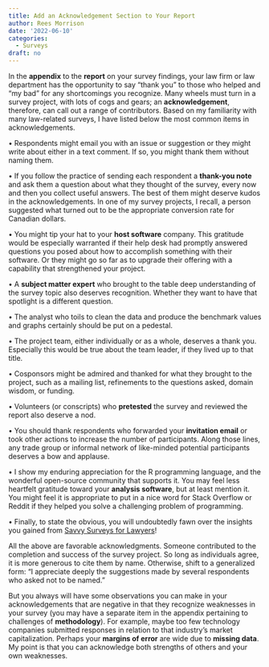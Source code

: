 ```yaml
---
title: Add an Acknowledgement Section to Your Report
author: Rees Morrison
date: '2022-06-10'
categories:
  - Surveys
draft: no
---
```


In the **appendix** to the **report** on your survey findings, your law firm or law department has the opportunity to say “thank you” to those who helped and “my bad” for any shortcomings you recognize.  Many wheels must turn in a survey project, with lots of cogs and gears; an **acknowledgement**, therefore, can call out a range of contributors.  Based on my familiarity with many law-related surveys, I have listed below the most common items in acknowledgements. 

•	Respondents might email you with an issue or suggestion or they might write about either in a text comment.  If so, you might thank them without naming them.

•	If you follow the practice of sending each respondent a **thank-you note** and ask them a question about what they thought of the survey, every now and then you collect useful answers.  The best of them might deserve kudos in the acknowledgements.  In one of my survey projects, I recall, a person suggested what turned out to be the appropriate conversion rate for Canadian dollars.

•	You might tip your hat to your **host software** company.  This gratitude would be especially warranted if their help desk had promptly answered questions you posed about how to accomplish something with their software.  Or they might go so far as to upgrade their offering with a capability that strengthened your project.

•	A **subject matter expert** who brought to the table deep understanding of the survey topic also deserves recognition.  Whether they want to have that spotlight is a different question.

•	The analyst who toils to clean the data and produce the benchmark values and graphs certainly should be put on a pedestal.

•	The project team, either individually or as a whole, deserves a thank you.  Especially this would be true about the team leader, if they lived up to that title.

•	Cosponsors might be admired and thanked for what they brought to the project, such as a mailing list, refinements to the questions asked, domain wisdom, or funding.

•	Volunteers (or conscripts) who **pretested** the survey and reviewed the report also deserve a nod.

•	You should thank respondents who forwarded your **invitation email** or took other actions to increase the number of participants.  Along those lines, any trade group or informal network of like-minded potential participants deserves a bow and applause.

•	I show my enduring appreciation for the R programming language, and the wonderful open-source community that supports it.  You may feel less heartfelt gratitude toward your **analysis software**, but at least mention it.  You might feel it is appropriate to put in a nice word for Stack Overflow or Reddit if they helped you solve a challenging problem of programming.

•	Finally, to state the obvious, you will undoubtedly fawn over the insights you gained from [Savvy Surveys for Lawyers](https://savvysurveysjd.com/)! 

All the above are favorable acknowledgments.  Someone contributed to the completion and success of the survey project.  So long as individuals agree, it is more generous to cite them by name.  Otherwise, shift to a generalized form: “I appreciate deeply the suggestions made by several respondents who asked not to be named.”  

But you always will have some observations you can make in your acknowledgements that are negative in that they recognize weaknesses in your survey (you may have a separate item in the appendix pertaining to challenges of **methodology**).  For example, maybe too few technology companies submitted responses in relation to that industry’s market capitalization.  Perhaps your **margins of error** are wide due to **missing data**.  My point is that you can acknowledge both strengths of others and your own weaknesses.
